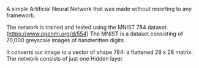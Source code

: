 A simple Artificial Neural Network that was made without resorting to any framework.

The network is trained and tested using the MNIST 784 dataset. (https://www.openml.org/d/554)
The MNIST is a dataset consisting of 70,000 greyscale images of handwritten digits.

It converts our image to a vector of shape 784: a flattened 28 x 28 matrix.
The network consists of just one Hidden layer.
